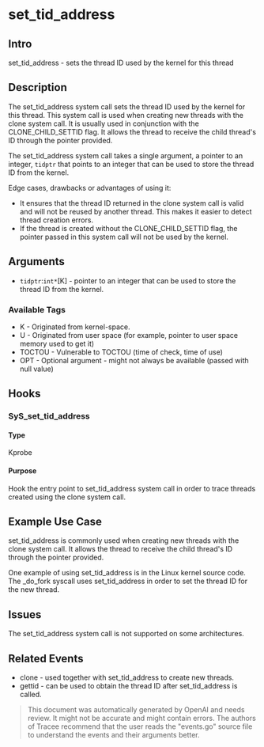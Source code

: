 
# set_tid_address

## Intro
set_tid_address - sets the thread ID used by the kernel for this thread

## Description
The set_tid_address system call sets the thread ID used by the kernel for this thread. This system call is used when creating new threads with the clone system call. It is usually used in conjunction with the CLONE_CHILD_SETTID flag. It allows the thread to receive the child thread's ID through the pointer provided.

The set_tid_address system call takes a single argument, a pointer to an integer, `tidptr` that points to an integer that can be used to store the thread ID from the kernel.

Edge cases, drawbacks or advantages of using it:
* It ensures that the thread ID returned in the clone system call is valid and will not be reused by another thread. This makes it easier to detect thread creation errors.
* If the thread is created without the CLONE_CHILD_SETTID flag, the pointer passed in this system call will not be used by the kernel.

## Arguments
* `tidptr`:`int*`[K] - pointer to an integer that can be used to store the thread ID from the kernel.

### Available Tags
* K - Originated from kernel-space.
* U - Originated from user space (for example, pointer to user space memory used to get it)
* TOCTOU - Vulnerable to TOCTOU (time of check, time of use)
* OPT - Optional argument - might not always be available (passed with null value)

## Hooks
### SyS_set_tid_address
#### Type
Kprobe
#### Purpose
Hook the entry point to set_tid_address system call in order to trace threads created using the clone system call.

## Example Use Case
set_tid_address is commonly used when creating new threads with the clone system call. It allows the thread to receive the child thread's ID through the pointer provided.

One example of using set_tid_address is in the Linux kernel source code. The _do_fork syscall uses set_tid_address in order to set the thread ID for the new thread.

## Issues
The set_tid_address system call is not supported on some architectures.

## Related Events
* clone - used together with set_tid_address to create new threads.
* gettid - can be used to obtain the thread ID after set_tid_address is called.

> This document was automatically generated by OpenAI and needs review. It might
> not be accurate and might contain errors. The authors of Tracee recommend that
> the user reads the "events.go" source file to understand the events and their
> arguments better.
